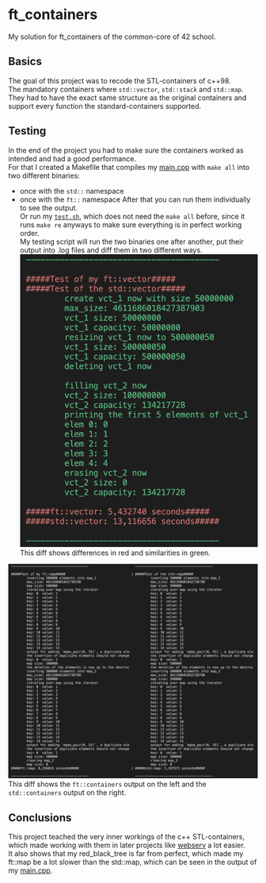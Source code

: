 # ft_containers
My solution for ft_containers of the common-core of 42 school.

## Basics
The goal of this project was to recode the STL-containers of c++98.<br>
The mandatory containers where `std::vector`, `std::stack` and `std::map`.<br>
They had to have the exact same structure as the original containers and support every function the standard-containers supported.<br>

## Testing
In the end of the project you had to make sure the containers worked as intended and had a good performance.<br>
For that I created a Makefile that compiles my [main.cpp](/src/main.cpp) with `make all` into two different binaries:
 - once with the `std::` namespace
 - once with the `ft::` namespace
After that you can run them individually to see the output.<br>
Or run my [`test.sh`](/test.sh), which does not need the `make all` before, since it runs `make re` anyways to make sure everything is in perfect working order.<br>
My testing script will run the two binaries one after another, put their output into .log files and diff them in two different ways.<br>
![diff1](/readme_additions/diff1.png)
This diff shows differences in red and similarities in green.


![diff2](/readme_additions/diff2.png)
This diff shows the `ft::containers` output on the left and the `std::containers` output on the right.


## Conclusions
This project teached the very inner workings of the c++ STL-containers, which made working with them in later projects like [webserv](https://github.com/tblaase/webserv) a lot easier.<br>
It also shows that my red_black_tree is far from perfect, which made my ft::map be a lot slower than the std::map, which can be seen in the output of my [main.cpp](/src/main.cpp).<br>
